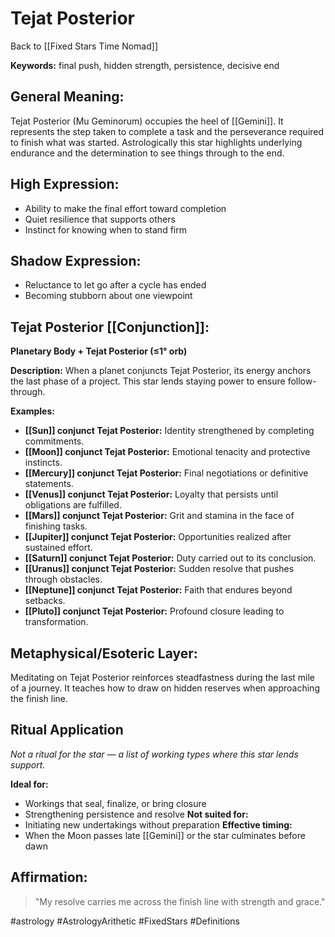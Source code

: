 # Tejat Posterior

Back to [[Fixed Stars Time Nomad]]

**Keywords:** final push, hidden strength, persistence, decisive end

## General Meaning:
Tejat Posterior (Mu Geminorum) occupies the heel of [[Gemini]]. It represents the step taken to complete a task and the perseverance required to finish what was started. Astrologically this star highlights underlying endurance and the determination to see things through to the end.

## High Expression:
- Ability to make the final effort toward completion
- Quiet resilience that supports others
- Instinct for knowing when to stand firm

## Shadow Expression:
- Reluctance to let go after a cycle has ended
- Becoming stubborn about one viewpoint

## Tejat Posterior [[Conjunction]]:

**Planetary Body + Tejat Posterior (≤1° orb)**

**Description:**
When a planet conjuncts Tejat Posterior, its energy anchors the last phase of a project. This star lends staying power to ensure follow-through.

**Examples:**
- **[[Sun]] conjunct Tejat Posterior:** Identity strengthened by completing commitments.
- **[[Moon]] conjunct Tejat Posterior:** Emotional tenacity and protective instincts.
- **[[Mercury]] conjunct Tejat Posterior:** Final negotiations or definitive statements.
- **[[Venus]] conjunct Tejat Posterior:** Loyalty that persists until obligations are fulfilled.
- **[[Mars]] conjunct Tejat Posterior:** Grit and stamina in the face of finishing tasks.
- **[[Jupiter]] conjunct Tejat Posterior:** Opportunities realized after sustained effort.
- **[[Saturn]] conjunct Tejat Posterior:** Duty carried out to its conclusion.
- **[[Uranus]] conjunct Tejat Posterior:** Sudden resolve that pushes through obstacles.
- **[[Neptune]] conjunct Tejat Posterior:** Faith that endures beyond setbacks.
- **[[Pluto]] conjunct Tejat Posterior:** Profound closure leading to transformation.

## Metaphysical/Esoteric Layer:
Meditating on Tejat Posterior reinforces steadfastness during the last mile of a journey. It teaches how to draw on hidden reserves when approaching the finish line.

## Ritual Application
*Not a ritual for the star — a list of working types where this star lends support.*

**Ideal for:**
- Workings that seal, finalize, or bring closure
- Strengthening persistence and resolve
**Not suited for:**
- Initiating new undertakings without preparation
**Effective timing:**
- When the Moon passes late [[Gemini]] or the star culminates before dawn

## Affirmation:

> "My resolve carries me across the finish line with strength and grace."

#astrology #AstrologyArithetic #FixedStars #Definitions
